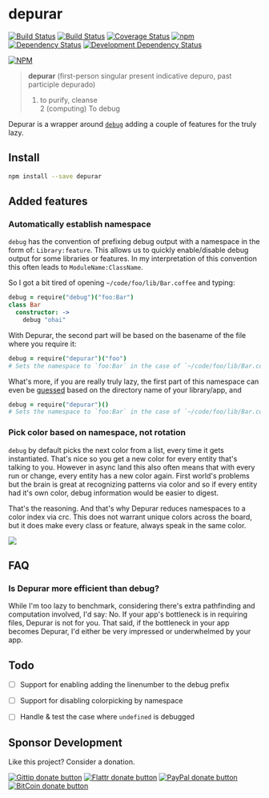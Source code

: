 # depurar

<!-- badges/ -->
[![Build Status](https://travis-ci.org/kvz/node-depurar.svg?branch=master)](https://travis-ci.org/kvz/node-depurar)
[![Build Status](https://img.shields.io/travis/kvz/node-depurar/master.svg)](http://travis-ci.org/kvz/node-depurar) 
[![Coverage Status](https://coveralls.io/repos/kvz/node-depurar/badge.svg?branch=master)](https://coveralls.io/r/kvz/node-depurar?branch=master)
[![npm](https://img.shields.io/npm/v/depurar.svg)](https://www.npmjs.com/package/depurar) 
[![Dependency Status](https://david-dm.org/kvz/node-depurar.png?theme=shields.io)](https://david-dm.org/kvz/node-depurar)
[![Development Dependency Status](https://david-dm.org/kvz/node-depurar/dev-status.png?theme=shields.io)](https://david-dm.org/kvz/node-depurar#info=devDependencies)

[![NPM](https://nodei.co/npm/depurar.png?downloads=true)](https://nodei.co/npm/depurar/)
<!-- /badges -->




> **depurar** (first-person singular present indicative depuro, past participle depurado)  
> 1. to purify, cleanse  
> 2 (computing) To debug  

Depurar is a wrapper around [`debug`](https://www.npmjs.com/package/debug) adding a couple
of features for the truly lazy.

## Install

```bash
npm install --save depurar
```

## Added features

### Automatically establish namespace 

`debug` has the convention of prefixing debug output with a namespace in the form of: `Library:feature`. This allows us to quickly enable/disable debug output for some libraries or features. In my interpretation of this convention this often leads to `ModuleName:ClassName`.

So I got a bit tired of opening `~/code/foo/lib/Bar.coffee` and typing:

```coffeescript
debug = require("debug")("foo:Bar")
class Bar
  constructor: ->
    debug "ohai"
```

With Depurar, the second part will be based on the basename of the file where you require it:

```coffeescript
debug = require("depurar")("foo")
# Sets the namespace to `foo:Bar` in the case of `~/code/foo/lib/Bar.coffee`
```

What's more, if you are really truly lazy, the first part of this namespace can even be [guessed](https://www.npmjs.com/package/app-root-path) based on the directory name of your library/app, and 

```coffeescript
debug = require("depurar")()
# Sets the namespace to `foo:Bar` in the case of `~/code/foo/lib/Bar.coffee`
```

### Pick color based on namespace, not rotation

`debug` by default picks the next color from a list, every time it gets instantiated. That's nice so you get a new color for every entity that's talking to you. However in async land this also often means that with every run or change, every entity has a new color again. First world's problems but the brain is great at recognizing patterns via color and so if every entity had it's own color, debug information would be easier to digest.

That's the reasoning. And that's why Depurar reduces namespaces to a color index via crc. This does not warrant unique colors across the board, but it does make every class or feature, always speak in the same color.

![](https://dl.dropboxusercontent.com/s/45um101fayesfl3/2015-06-20%20at%2013.41.png?dl=0)


## FAQ

### Is Depurar more efficient than debug?

While I'm too lazy to benchmark, considering there's extra pathfinding and computation involved, I'd say: No.
If your app's bottleneck is in requiring files, Depurar is not for you. That said, if the bottleneck in your
app becomes Depurar, I'd either be very impressed or underwhelmed by your app.

## Todo

- [ ] Support for enabling adding the linenumber to the debug prefix
- [ ] Support for disabling colorpicking by namespace
- [ ] Handle & test the case where `undefined` is debugged


## Sponsor Development

Like this project? Consider a donation.

<!-- badges/ -->
[![Gittip donate button](http://img.shields.io/gittip/kvz.png)](https://www.gittip.com/kvz/ "Sponsor the development of depurar via Gittip")
[![Flattr donate button](http://img.shields.io/flattr/donate.png?color=yellow)](https://flattr.com/submit/auto?user_id=kvz&url=https://github.com/kvz/depurar&title=depurar&language=&tags=github&category=software "Sponsor the development of depurar via Flattr")
[![PayPal donate button](http://img.shields.io/paypal/donate.png?color=yellow)](https://www.paypal.com/cgi-bin/webscr?cmd=_donations&business=kevin%40vanzonneveld%2enet&lc=NL&item_name=Open%20source%20donation%20to%20Kevin%20van%20Zonneveld&currency_code=USD&bn=PP-DonationsBF%3abtn_donate_SM%2egif%3aNonHosted "Sponsor the development of depurar via Paypal")
[![BitCoin donate button](http://img.shields.io/bitcoin/donate.png?color=yellow)](https://coinbase.com/checkouts/19BtCjLCboRgTAXiaEvnvkdoRyjd843Dg2 "Sponsor the development of depurar via BitCoin")
<!-- /badges -->
